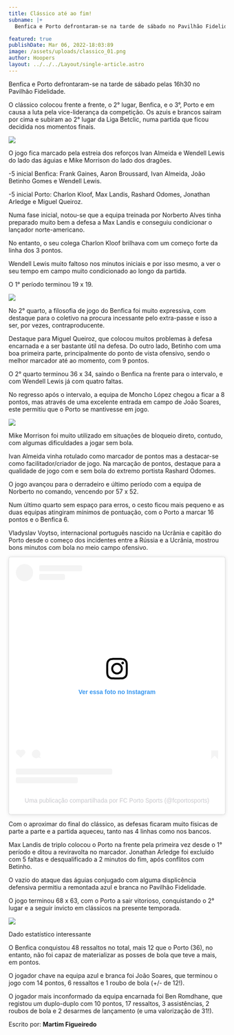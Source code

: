 ```yaml
---
title: Clássico até ao fim!
subname: |+
  Benfica e Porto defrontaram-se na tarde de sábado no Pavilhão Fidelidade.

featured: true
publishDate: Mar 06, 2022-18:03:89
image: /assets/uploads/classico_01.png
author: Hoopers
layout: ../../../Layout/single-article.astro
---
```

Benfica e Porto defrontaram-se na tarde de sábado pelas 16h30 no Pavilhão Fidelidade.

O clássico colocou frente a frente, o 2° lugar, Benfica, e o 3°, Porto e em causa a luta pela vice-liderança da competição. Os azuis e brancos saíram por cima e subiram ao 2° lugar da Liga Betclic, numa partida que ficou decidida nos momentos finais.

![](/assets/uploads/classico_02.jpeg)

O jogo fica marcado pela estreia dos reforços Ivan Almeida e Wendell Lewis do lado das águias e Mike Morrison do lado dos dragões. 



\-5 inicial Benfica: Frank Gaines, Aaron Broussard, Ivan Almeida, João Betinho Gomes e Wendell Lewis.



\-5 inicial Porto: Charlon Kloof, Max Landis, Rashard Odomes, Jonathan Arledge e Miguel Queiroz.



Numa fase inicial, notou-se que a equipa treinada por Norberto Alves tinha preparado muito bem a defesa a Max Landis e conseguiu condicionar o lançador norte-americano. 

No entanto, o seu colega Charlon Kloof brilhava com um começo forte da linha dos 3 pontos.

Wendell Lewis muito faltoso nos minutos iniciais e por isso mesmo, a ver o seu tempo em campo muito condicionado ao longo da partida. 

O 1° período terminou 19 x 19.

![](/assets/uploads/classico_03.png)

No 2° quarto, a filosofia de jogo do Benfica foi muito expressiva, com destaque para o coletivo na procura incessante pelo extra-passe e isso a ser, por vezes, contraproducente. 

Destaque para Miguel Queiroz, que colocou muitos problemas à defesa encarnada e a ser bastante útil na defesa. Do outro lado, Betinho com uma boa primeira parte, principalmente do ponto de vista ofensivo, sendo o melhor marcador até ao momento, com 9 pontos.

O 2° quarto terminou 36 x 34, saindo o Benfica na frente para o intervalo, e com Wendell Lewis já com quatro faltas. 



No regresso após o intervalo, a equipa de Moncho López chegou a ficar a 8 pontos, mas através de uma excelente entrada em campo de João Soares, este permitiu que o Porto se mantivesse em jogo. 

![](/assets/uploads/classico_04.png)

Mike Morrison foi muito utilizado em situações de bloqueio direto, contudo, com algumas dificuldades a jogar sem bola. 

Ivan Almeida vinha rotulado como marcador de pontos mas a destacar-se como facilitador/criador de jogo. Na marcação de pontos, destaque para a qualidade de jogo com e sem bola do extremo portista Rashard Odomes.

O jogo avançou para o derradeiro e último período com a equipa de Norberto no comando, vencendo por 57 x 52.



Num último quarto sem espaço para erros, o cesto ficou mais pequeno e as duas equipas atingiram mínimos de pontuação, com o Porto a marcar 16 pontos e o Benfica 6. 

Vladyslav Voytso, internacional português nascido na Ucrânia e capitão do Porto desde o começo dos incidentes entre a Rússia e a Ucrânia, mostrou bons minutos com bola no meio campo ofensivo.

<blockquote class="instagram-media" data-instgrm-captioned data-instgrm-permalink="https://www.instagram.com/p/Car2muWoYwX/?utm_source=ig_embed&amp;utm_campaign=loading" data-instgrm-version="14" style=" background:#FFF; border:0; border-radius:3px; box-shadow:0 0 1px 0 rgba(0,0,0,0.5),0 1px 10px 0 rgba(0,0,0,0.15); margin: 1px; max-width:540px; min-width:326px; padding:0; width:99.375%; width:-webkit-calc(100% - 2px); width:calc(100% - 2px);"><div style="padding:16px;"> <a href="https://www.instagram.com/p/Car2muWoYwX/?utm_source=ig_embed&amp;utm_campaign=loading" style=" background:#FFFFFF; line-height:0; padding:0 0; text-align:center; text-decoration:none; width:100%;" target="_blank"> <div style=" display: flex; flex-direction: row; align-items: center;"> <div style="background-color: #F4F4F4; border-radius: 50%; flex-grow: 0; height: 40px; margin-right: 14px; width: 40px;"></div> <div style="display: flex; flex-direction: column; flex-grow: 1; justify-content: center;"> <div style=" background-color: #F4F4F4; border-radius: 4px; flex-grow: 0; height: 14px; margin-bottom: 6px; width: 100px;"></div> <div style=" background-color: #F4F4F4; border-radius: 4px; flex-grow: 0; height: 14px; width: 60px;"></div></div></div><div style="padding: 19% 0;"></div> <div style="display:block; height:50px; margin:0 auto 12px; width:50px;"><svg width="50px" height="50px" viewBox="0 0 60 60" version="1.1" xmlns="https://www.w3.org/2000/svg" xmlns:xlink="https://www.w3.org/1999/xlink"><g stroke="none" stroke-width="1" fill="none" fill-rule="evenodd"><g transform="translate(-511.000000, -20.000000)" fill="#000000"><g><path d="M556.869,30.41 C554.814,30.41 553.148,32.076 553.148,34.131 C553.148,36.186 554.814,37.852 556.869,37.852 C558.924,37.852 560.59,36.186 560.59,34.131 C560.59,32.076 558.924,30.41 556.869,30.41 M541,60.657 C535.114,60.657 530.342,55.887 530.342,50 C530.342,44.114 535.114,39.342 541,39.342 C546.887,39.342 551.658,44.114 551.658,50 C551.658,55.887 546.887,60.657 541,60.657 M541,33.886 C532.1,33.886 524.886,41.1 524.886,50 C524.886,58.899 532.1,66.113 541,66.113 C549.9,66.113 557.115,58.899 557.115,50 C557.115,41.1 549.9,33.886 541,33.886 M565.378,62.101 C565.244,65.022 564.756,66.606 564.346,67.663 C563.803,69.06 563.154,70.057 562.106,71.106 C561.058,72.155 560.06,72.803 558.662,73.347 C557.607,73.757 556.021,74.244 553.102,74.378 C549.944,74.521 548.997,74.552 541,74.552 C533.003,74.552 532.056,74.521 528.898,74.378 C525.979,74.244 524.393,73.757 523.338,73.347 C521.94,72.803 520.942,72.155 519.894,71.106 C518.846,70.057 518.197,69.06 517.654,67.663 C517.244,66.606 516.755,65.022 516.623,62.101 C516.479,58.943 516.448,57.996 516.448,50 C516.448,42.003 516.479,41.056 516.623,37.899 C516.755,34.978 517.244,33.391 517.654,32.338 C518.197,30.938 518.846,29.942 519.894,28.894 C520.942,27.846 521.94,27.196 523.338,26.654 C524.393,26.244 525.979,25.756 528.898,25.623 C532.057,25.479 533.004,25.448 541,25.448 C548.997,25.448 549.943,25.479 553.102,25.623 C556.021,25.756 557.607,26.244 558.662,26.654 C560.06,27.196 561.058,27.846 562.106,28.894 C563.154,29.942 563.803,30.938 564.346,32.338 C564.756,33.391 565.244,34.978 565.378,37.899 C565.522,41.056 565.552,42.003 565.552,50 C565.552,57.996 565.522,58.943 565.378,62.101 M570.82,37.631 C570.674,34.438 570.167,32.258 569.425,30.349 C568.659,28.377 567.633,26.702 565.965,25.035 C564.297,23.368 562.623,22.342 560.652,21.575 C558.743,20.834 556.562,20.326 553.369,20.18 C550.169,20.033 549.148,20 541,20 C532.853,20 531.831,20.033 528.631,20.18 C525.438,20.326 523.257,20.834 521.349,21.575 C519.376,22.342 517.703,23.368 516.035,25.035 C514.368,26.702 513.342,28.377 512.574,30.349 C511.834,32.258 511.326,34.438 511.181,37.631 C511.035,40.831 511,41.851 511,50 C511,58.147 511.035,59.17 511.181,62.369 C511.326,65.562 511.834,67.743 512.574,69.651 C513.342,71.625 514.368,73.296 516.035,74.965 C517.703,76.634 519.376,77.658 521.349,78.425 C523.257,79.167 525.438,79.673 528.631,79.82 C531.831,79.965 532.853,80.001 541,80.001 C549.148,80.001 550.169,79.965 553.369,79.82 C556.562,79.673 558.743,79.167 560.652,78.425 C562.623,77.658 564.297,76.634 565.965,74.965 C567.633,73.296 568.659,71.625 569.425,69.651 C570.167,67.743 570.674,65.562 570.82,62.369 C570.966,59.17 571,58.147 571,50 C571,41.851 570.966,40.831 570.82,37.631"></path></g></g></g></svg></div><div style="padding-top: 8px;"> <div style=" color:#3897f0; font-family:Arial,sans-serif; font-size:14px; font-style:normal; font-weight:550; line-height:18px;">Ver essa foto no Instagram</div></div><div style="padding: 12.5% 0;"></div> <div style="display: flex; flex-direction: row; margin-bottom: 14px; align-items: center;"><div> <div style="background-color: #F4F4F4; border-radius: 50%; height: 12.5px; width: 12.5px; transform: translateX(0px) translateY(7px);"></div> <div style="background-color: #F4F4F4; height: 12.5px; transform: rotate(-45deg) translateX(3px) translateY(1px); width: 12.5px; flex-grow: 0; margin-right: 14px; margin-left: 2px;"></div> <div style="background-color: #F4F4F4; border-radius: 50%; height: 12.5px; width: 12.5px; transform: translateX(9px) translateY(-18px);"></div></div><div style="margin-left: 8px;"> <div style=" background-color: #F4F4F4; border-radius: 50%; flex-grow: 0; height: 20px; width: 20px;"></div> <div style=" width: 0; height: 0; border-top: 2px solid transparent; border-left: 6px solid #f4f4f4; border-bottom: 2px solid transparent; transform: translateX(16px) translateY(-4px) rotate(30deg)"></div></div><div style="margin-left: auto;"> <div style=" width: 0px; border-top: 8px solid #F4F4F4; border-right: 8px solid transparent; transform: translateY(16px);"></div> <div style=" background-color: #F4F4F4; flex-grow: 0; height: 12px; width: 16px; transform: translateY(-4px);"></div> <div style=" width: 0; height: 0; border-top: 8px solid #F4F4F4; border-left: 8px solid transparent; transform: translateY(-4px) translateX(8px);"></div></div></div> <div style="display: flex; flex-direction: column; flex-grow: 1; justify-content: center; margin-bottom: 24px;"> <div style=" background-color: #F4F4F4; border-radius: 4px; flex-grow: 0; height: 14px; margin-bottom: 6px; width: 224px;"></div> <div style=" background-color: #F4F4F4; border-radius: 4px; flex-grow: 0; height: 14px; width: 144px;"></div></div></a><p style=" color:#c9c8cd; font-family:Arial,sans-serif; font-size:14px; line-height:17px; margin-bottom:0; margin-top:8px; overflow:hidden; padding:8px 0 7px; text-align:center; text-overflow:ellipsis; white-space:nowrap;"><a href="https://www.instagram.com/p/Car2muWoYwX/?utm_source=ig_embed&amp;utm_campaign=loading" style=" color:#c9c8cd; font-family:Arial,sans-serif; font-size:14px; font-style:normal; font-weight:normal; line-height:17px; text-decoration:none;" target="_blank">Uma publicação compartilhada por FC Porto Sports (@fcportosports)</a></p></div></blockquote> <script async src="//www.instagram.com/embed.js"></script>

Com o aproximar do final do clássico, as defesas ficaram muito físicas de parte a parte e a partida aqueceu, tanto nas 4 linhas como nos bancos.

Max Landis de triplo colocou o Porto na frente pela primeira vez desde o 1° período e ditou a reviravolta no marcador. Jonathan Arledge foi excluído com 5 faltas e desqualificado a 2 minutos do fim, após conflitos com Betinho.

O vazio do ataque das águias conjugado com alguma displicência defensiva permitiu a remontada azul e branca no Pavilhão Fidelidade.

O jogo terminou 68 x 63, com o Porto a sair vitorioso, conquistando o 2° lugar e a seguir invicto em clássicos na presente temporada.

![](/assets/uploads/classico_05.png)

Dado estatístico interessante

O Benfica conquistou 48 ressaltos no total, mais 12 que o Porto (36), no entanto, não foi capaz de materializar as posses de bola que teve a mais, em pontos.

O jogador chave na equipa azul e branca foi João Soares, que terminou o jogo com 14 pontos, 6 ressaltos e 1 roubo de bola (+/- de 12!).

O jogador mais inconformado da equipa encarnada foi Ben Romdhane, que registou um duplo-duplo com 10 pontos, 17 ressaltos, 3 assistências, 2 roubos de bola e 2 desarmes de lançamento (e uma valorização de 31!).

Escrito por: **Martim Figueiredo**